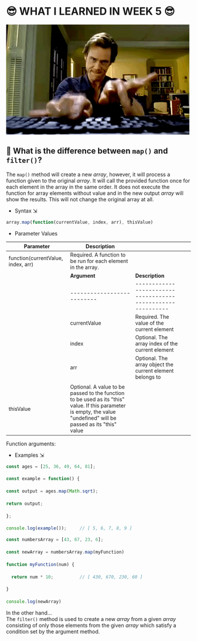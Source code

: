 # 😎 WHAT I LEARNED IN WEEK 5 😎

![Jim Carrey](img/typing.gif)

## 🤔 What is the difference between `map()` and `filter()`?
The `map()` method will create a new *array*, however, it will process a function given to the original *array*. It will call the provided function once for each element in the array in the same order. It does not execute the function for array elements without value and in the new output *array* will show the results. This will not change the original array at all.<br>

* Syntax ⇲<br>
```javascript
array.map(function(currentValue, index, arr), thisValue)
```
* Parameter Values<br>
  
|              **Parameter**           |                         **Description**                                                      |    |    |    |
|--------------------------------------|----------------------------------------------------------------------------------------------|----|----|----|
|  function(currentValue, index, arr)  |  Required. A function to be run for each element in the array.                          |    |    |    |
|                                      |         **Argument**       |       **Description**                                      |    |    |
|                                      | -------------------------- | ---------------------------------------------------------- |    |    |
|                                      |  currentValue              |  Required. The value of the current element                |    |    |
|                                      | index                      | Optional. The array index of the current element           |    |    |
|                                      | arr                        | Optional. The array object the current element belongs to  |    |    |
|                                                                                                                                |
|         thisValue                    |  Optional. A value to be passed to the function to be used as its "this" value. If this parameter is empty, the value "undefined" will be passed as its "this" value |

 	
Function arguments:
 	
	
 	
 	
 	

* Examples ⇲<br>
```javascript
const ages = [25, 36, 49, 64, 81];

const example = function() {

const output = ages.map(Math.sqrt);

return output;

};

console.log(example());     // [ 5, 6, 7, 8, 9 ]
```
```javascript
const numbersArray = [43, 67, 23, 6];

const newArray = numbersArray.map(myFunction)

function myFunction(num) {

  return num * 10;          // [ 430, 670, 230, 60 ]

}

console.log(newArray)
```

In the other hand...<br>
The `filter()` method is used to create a new *array* from a given *array* consisting of only those elements from the given *array* which satisfy a condition set by the argument method. 
